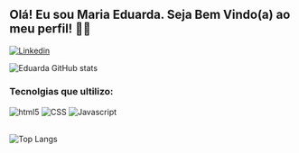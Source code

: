 ## Olá! Eu sou Maria Eduarda. Seja Bem Vindo(a) ao meu perfil! 👋🏻

[![Linkedin](https://img.shields.io/badge/LinkedIn-0077B5?style=for-the-badge&logo=linkedin&logoColor=white)](https://www.linkedin.com/in/maria-eduarda-953780125/)

![Eduarda GitHub stats](https://github-readme-stats.vercel.app/api?username=Ma-Eduarda&show_icons=true&theme=radical)


### Tecnolgias que ultilizo:

<div style="display: inline_block">
  <img align="center" alt="html5" src="https://img.shields.io/badge/HTML5-E34F26?style=for-the-badge&logo=html5&logoColor=white"/>
   <img align="center" alt="CSS" src="https://img.shields.io/badge/CSS3-1572B6?style=for-the-badge&logo=css3&logoColor=white"/>
   <img align="center" alt="Javascript" src="https://img.shields.io/badge/JavaScript-F7DF1E?style=for-the-badge&logo=javascript&logoColor=black"/>
<div/><br/>
  
![Top Langs](https://github-readme-stats.vercel.app/api/top-langs/?username=Ma-Eduarda&layout=compact)
